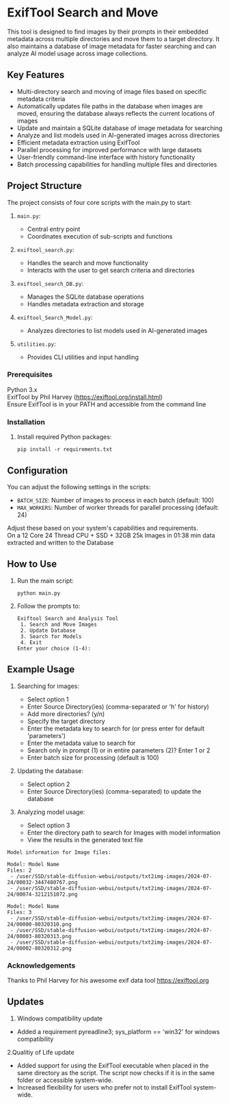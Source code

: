 # ExifTool Search and Move 

This tool is designed to find images by their prompts in their embedded metadata across multiple directories and move them to a target directory. It also maintains a database of image metadata for faster searching and can analyze AI model usage across image collections.

## Key Features

- Multi-directory search and moving of image files based on specific metadata criteria
- Automatically updates file paths in the database when images are moved, ensuring the database always reflects the current locations of images
- Update and maintain a SQLite database of image metadata for searching
- Analyze and list models used in AI-generated images across directories
- Efficient metadata extraction using ExifTool
- Parallel processing for improved performance with large datasets
- User-friendly command-line interface with history functionality
- Batch processing capabilities for handling multiple files and directories


## Project Structure

The project consists of four core scripts with the main.py to start:


1. `main.py`: 
   - Central entry point 
   - Coordinates execution of sub-scripts and functions
   
2. `exiftool_search.py`: 
   - Handles the search and move functionality
   - Interacts with the user to get search criteria and directories

3. `exiftool_search_DB.py`:
   - Manages the SQLite database operations
   - Handles metadata extraction and storage

4. `exiftool_Search_Model.py`:
   - Analyzes directories to list models used in AI-generated images

5. `utilities.py`:
   - Provides CLI utilities and input handling   


### Prerequisites

Python 3.x <br>
ExifTool by Phil Harvey (https://exiftool.org/install.html)<br>
Ensure ExifTool is in your PATH and accessible from the command line

### Installation

1. Install required Python packages:
   ```
   pip install -r requirements.txt
   ```

## Configuration

You can adjust the following settings in the scripts:

- `BATCH_SIZE`: Number of images to process in each batch (default: 100)
- `MAX_WORKERS`: Number of worker threads for parallel processing (default: 24)
   
Adjust these based on your system's capabilities and requirements.<br>
On a 12 Core 24 Thread CPU + SSD + 32GB 25k Images in 01:38 min data extracted and written to the Database


## How to Use

1. Run the main script:
   ```
   python main.py
   ```

2. Follow the prompts to:<br>
   ```
   Exiftool Search and Analysis Tool
    1. Search and Move Images
    2. Update Database
    3. Search for Models
    4. Exit
   Enter your choice (1-4):
   ```


## Example Usage

1. Searching for images:
   - Select option 1 
   - Enter Source Directory(ies) (comma-separated or 'h' for history)
   - Add more directories? (y/n) 
   - Specify the target directory
   - Enter the metadata key to search for (or press enter for default 'parameters')
   - Enter the metadata value to search for
   - Search only in prompt (1) or in entire parameters (2)? Enter 1 or 2
   - Enter batch size for processing (default is 100)

2. Updating the database:
   - Select option 2 
   - Enter Source Directory(ies) (comma-separated) to update the database

3. Analyzing model usage:
   - Select option 3 
   - Enter the directory path to search for Images with model information
   - View the results in the generated text file
  
``` 
Model information for Image files:

Model: Model Name
Files: 2
 - /user/SSD/stable-diffusion-webui/outputs/txt2img-images/2024-07-24/00032-3447480767.png
 - /user/SSD/stable-diffusion-webui/outputs/txt2img-images/2024-07-24/00074-3212151072.png

Model: Model Name
Files: 3
 - /user/SSD/stable-diffusion-webui/outputs/txt2img-images/2024-07-24/00000-80320310.png
 - /user/SSD/stable-diffusion-webui/outputs/txt2img-images/2024-07-24/00003-80320313.png
 - /user/SSD/stable-diffusion-webui/outputs/txt2img-images/2024-07-24/00002-80320312.png
```


### Acknowledgements
  Thanks to Phil Harvey for his awesome exif data tool https://exiftool.org



## Updates

1. Windows compatibility update
- Added a requirement pyreadline3; sys_platform == 'win32' for windows compatibility

2.Qualitiy of Life update
- Added support for using the ExifTool executable when placed in the same directory as the script. The script now checks if it is in the same folder or accessible system-wide.
- Increased flexibility for users who prefer not to install ExifTool system-wide.


